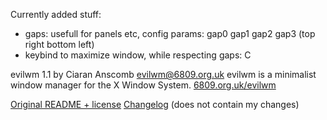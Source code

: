 Currently added stuff:
 * gaps: usefull for panels etc, config params: gap0 gap1 gap2 gap3 (top right bottom left)
 * keybind to maximize window, while respecting gaps: C

evilwm 1.1 by Ciaran Anscomb <evilwm@6809.org.uk>
evilwm is a minimalist window manager for the X Window System.
[6809.org.uk/evilwm](http://www.6809.org.uk/evilwm)

[Original README + license](/README)
[Changelog](/Changelog) (does not contain my changes)

